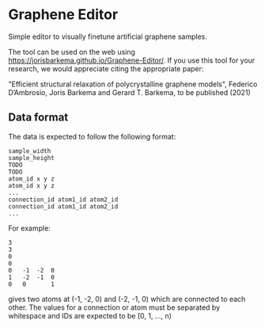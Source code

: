 # Graphene Editor
Simple editor to visually finetune artificial graphene samples.

The tool can be used on the web using https://jorisbarkema.github.io/Graphene-Editor/.
If you use this tool for your research, we would appreciate citing the appropriate paper:

"Efficient structural relaxation of polycrystalline graphene models", Federico D’Ambrosio, Joris Barkema and Gerard T. Barkema, to be published (2021)

## Data format
The data is expected to follow the following format:
```
sample_width
sample_height
TODO
TODO
atom_id x y z
atom_id x y z
...
connection_id atom1_id atom2_id
connection_id atom1_id atom2_id
...
```
For example:
```
3
3
0
0
0	-1	-2	0
1	-2	-1	0
0	0       1
```
gives two atoms at (-1, -2, 0) and (-2, -1, 0) which are connected to each other.
The values for a connection or atom must be separated by whitespace and IDs are expected to be [0, 1, ..., n)
